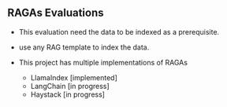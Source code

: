 ## RAGAs Evaluations
- This evaluation need the data to be indexed as a prerequisite.
- use any RAG template to index the data.
- This project has multiple implementations of RAGAs

  - LlamaIndex [implemented]
  - LangChain [in progress]
  - Haystack [in progress]